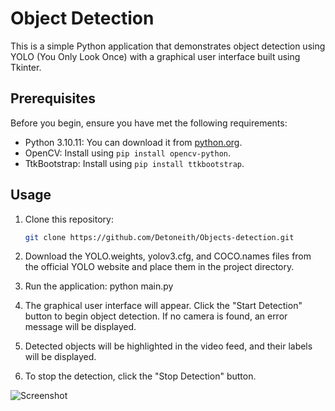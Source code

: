 # Object Detection

This is a simple Python application that demonstrates object detection using YOLO (You Only Look Once) with a graphical user interface built using Tkinter.

## Prerequisites

Before you begin, ensure you have met the following requirements:

- Python 3.10.11: You can download it from [python.org](https://www.python.org/downloads/).
- OpenCV: Install using `pip install opencv-python`.
- TtkBootstrap: Install using `pip install ttkbootstrap`.

## Usage

1. Clone this repository:

   ```bash
   git clone https://github.com/Detoneith/Objects-detection.git

2. Download the YOLO.weights, yolov3.cfg, and COCO.names files from the official YOLO website and place them in the project directory.

3. Run the application: python main.py

4. The graphical user interface will appear. Click the "Start Detection" button to begin object detection. If no camera is found, an error message will be displayed.

5. Detected objects will be highlighted in the video feed, and their labels will be displayed.

6. To stop the detection, click the "Stop Detection" button.

![Screenshot](screenshot/Capture.png)
